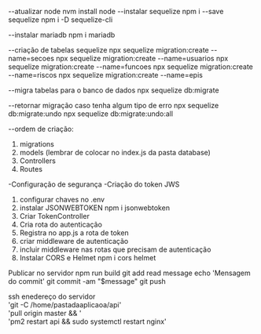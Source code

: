 
--atualizar node
nvm install node
--instalar sequelize
npm i --save sequelize
npm i -D sequelize-cli

--instalar mariadb
npm i mariadb


--criação de tabelas  sequelize
npx sequelize migration:create --name=secoes
npx sequelize migration:create --name=usuarios
npx sequelize migration:create --name=funcoes
npx sequelize migration:create --name=riscos
npx sequelize migration:create --name=epis

--migra tabelas para o banco de dados
npx sequelize db:migrate

--retornar migração caso tenha algum tipo de erro
npx sequelize db:migrate:undo
npx sequelize db:migrate:undo:all


--ordem de criação:
1. migrations
2. models (lembrar de colocar no index.js da pasta database)
3. Controllers
4. Routes

-Configuração de segurança
-Criação do token JWS
1. configurar chaves no .env
2. instalar JSONWEBTOKEN
  npm i jsonwebtoken
3. Criar TokenController
4. Cria rota do autenticação
5. Registra no app.js a rota de token
6. criar middleware de autenticação
7. incluir middleware nas rotas que precisam de autenticação
8. Instalar CORS e Helmet
  npm i cors helmet

Publicar no servidor
npm run build
git add
read message
echo 'Mensagem do commit'
git commit -am "$message"
git push

ssh enedereço do servidor \
'git -C /home/pastadaaplicaoa/api'\
'pull origin master && '\
'pm2 restart api && sudo systemctl restart nginx'
